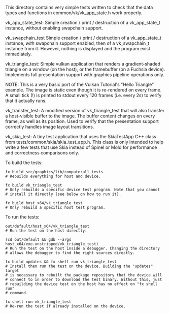 This directory contains very simple tests written to check that the data types and
functions in common/vk/vk_app_state.h work properly.

vk_app_state_test:
  Simple creation / print / destruction of a vk_app_state_t instance,
  without enabling swapchain support.

vk_swapchain_test
  Simple creation / print / destruction of a vk_app_state_t instance,
  *with* swapchain support enabled, then of a vk_swapchain_t instance
  from it. However, nothing is displayed and the program exist
  immediately.

vk_triangle_test:
  Simple vulkan application that renders a gradient-shaded triangle on
  a window (on the host), or the framebuffer (on a Fuchsia device).
  Implements full presentation support with graphics pipeline operations
  only.

  NOTE: This is a very basic port of the Vulkan Tutorial's "Hello Triangle"
  example. The image is static even though it is re-rendered on every frame.
  A small tick (!) is printed to stdout every 120 frames (i.e. every 2s)
  to verify that it actually runs.

vk_transfer_test:
  A modified version of vk_triangle_test that will also transfer a
  host-visible buffer to the image. The buffer content changes on every frame,
  as well as its position. Used to verify that the presentation support
  correctly handles image layout transitions.

vk_skia_test:
  A tiny test application that uses the SkiaTestApp C++ class from
  tests/common/skia/skia_test_app.h. This class is only intended to help
  write a few tests that use Skia instead of Spinel or Mold for performance
  and correctness comparisons only.


To build the tests:

    fx build src/graphics/lib/compute:all_tests
    # Rebuilds everything for host and device.

    fx build vk_triangle_test
    # Only rebuilds a specific device test program. Note that you cannot
    # install it directly (see below on how to run it).

    fx build host_x64/vk_triangle_test
    # Only rebuild a specific host test program.


To run the tests:

    out/default/host_x64/vk_triangle_test
    # Run the test on the host directly.

    (cd out/default && gdb --args host_x64/exe.unstripped/vk_triangle_test)
    # Run the test on the host inside a debugger. Changing the directory
    # allows the debugger to find the right sources directly.

    fx build updates && fx shell run vk_triangle_test
    # Install then run the test on the device. Building the "updates" target
    # is necessary to rebuilt the package repository that the device will
    # connect to in order to download the test binary. Without this, just
    # rebuilding the device test on the host has no effect on "fx shell run"
    # command.

    fx shell run vk_triangle_test
    # Re-run the test if already installed on the device.
